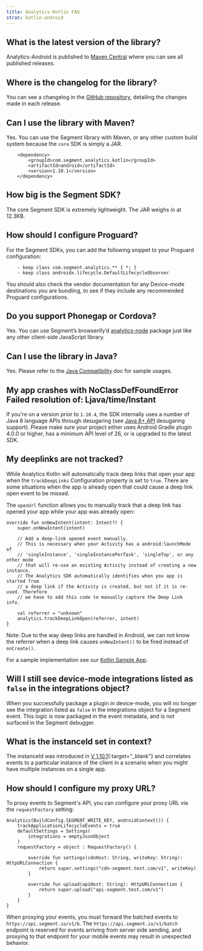 ```yaml
---
title: Analytics-Kotlin FAQ
strat: kotlin-android
---
```


## What is the latest version of the library?

Analytics-Android is published to [Maven Central](https://central.sonatype.com/namespace/com.segment.analytics.kotlin) where you can see all published releases.

## Where is the changelog for the library?

You can see a changelog in the [GitHub repository](https://github.com/segmentio/analytics-kotlin/releases), detailing the changes made in each release.

## Can I use the library with Maven?

Yes. You can use the Segment library with Maven, or any other custom build system because the `core` SDK is simply a JAR.

```
    <dependency>
        <groupId>com.segment.analytics.kotlin</groupId>
        <artifactId>android</artifactId>
        <version>1.10.1</version>
    </dependency>
```

## How big is the Segment SDK?

The core Segment SDK is extremely lightweight. The JAR weighs in at 12.3KB.

## How should I configure Proguard?

For the Segment SDKs, you can add the following snippet to your Proguard configuration:
```
    - keep class com.segment.analytics.** { *; }
    - keep class androidx.lifecycle.DefaultLifecycleObserver
```

You should also check the vendor documentation for any Device-mode destinations you are bundling, to see if they include any recommended Proguard configurations.

## Do you support Phonegap or Cordova?

Yes. You can use Segment’s browserify’d [analytics-node](https://github.com/segmentio/analytics-node) package just like any other client-side JavaScript library.

## Can I use the library in Java?

Yes. Please refer to the [Java Compatibility](https://github.com/segmentio/analytics-kotlin/blob/main/JAVA_COMPAT.md) doc for sample usages.

## My app crashes with NoClassDefFoundError Failed resolution of: Ljava/time/Instant

If you're on a version prior to `1.10.4`, the SDK internally uses a number of Java 8 language APIs through desugaring (see [Java 8+ API](https://developer.android.com/studio/write/java8-support#library-desugaring) desugaring support). Please make sure your project either uses Android Gradle plugin 4.0.0 or higher, has a minimum API level of 26, or is upgraded to the latest SDK.


## My deeplinks are not tracked?


While Analytics Kotlin will automatically track deep links that open your app when the `trackDeepLinks` Configuration property is set to `true`. There are some situations when the app is already open that could cause a deep link open event to be missed.

The `openUrl` function allows you to manually track that a deep link has opened your app while your app was already open:


    override fun onNewIntent(intent: Intent?) {
        super.onNewIntent(intent)
    
        // Add a deep-link opened event manually.
        // This is necessary when your Activity has a android:launchMode of
        // 'singleInstance', 'singleInstancePerTask', 'singleTop', or any other mode
        // that will re-use an existing Activity instead of creating a new instance.
        // The Analytics SDK automatically identifies when you app is started from 
        // a deep link if the Activity is created, but not if it is re-used. Therefore 
        // we have to add this code to manually capture the Deep Link info.
        
        val referrer = "unknown" 
        analytics.trackDeepLinkOpen(referrer, intent)
    }

Note: Due to the way deep links are handled in Android, we can not know the referrer when a deep link causes `onNewIntent()` to be fired instead of `onCreate()`. 

For a sample implementation see our [Kotlin Sample App](https://github.com/segmentio/analytics-kotlin/tree/main/samples/kotlin-android-app).

## Will I still see device-mode integrations listed as `false` in the integrations object?
When you successfully package a plugin in device-mode, you will no longer see the integration listed as `false` in the integrations object for a Segment event. This logic is now packaged in the event metadata, and is not surfaced in the Segment debugger.

## What is the instanceId set in context?
The instanceId was introduced in [V 1.10.1](https://github.com/segmentio/analytics-kotlin/releases/tag/1.10.1){:target="_blank"} and correlates events to a particular instance of the client in a scenario when you might have multiple instances on a single app.

## How should I configure my proxy URL?
To proxy events to Segment's API, you can configure your proxy URL via the `requestFactory` setting:
```
Analytics(BuildConfig.SEGMENT_WRITE_KEY, androidContext()) {
    trackApplicationLifecycleEvents = true
    defaultSettings = Settings(
        integrations = emptyJsonObject
    )
    requestFactory = object : RequestFactory() {

        override fun settings(cdnHost: String, writeKey: String): HttpURLConnection {
            return super.settings("cdn-segment.test.com/v1", writeKey)
        }

        override fun upload(apiHost: String): HttpURLConnection {
            return super.upload("api-segment.test.com/v1")
        }
    }
}
```

When proxying your events, you must forward the batched events to `https://api.segment.io/v1/b`. The `https://api.segment.io/v1/batch` endpoint is reserved for events arriving from server side sending, and proxying to that endpoint for your mobile events may result in unexpected behavior.